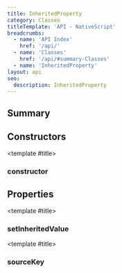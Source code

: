 ```yaml
---
title: InheritedProperty
category: Classes
titleTemplate: 'API - NativeScript'
breadcrumbs:
  - name: 'API Index'
    href: '/api/'
  - name: 'Classes'
    href: '/api/#summary-Classes'
  - name: 'InheritedProperty'
layout: api
seo:
  description: InheritedProperty
---
```


<!-- This page is auto generated, do not edit manually. -->
<!-- Run "yarn generate:api-docs" to regenerate -->

<script setup lang="ts">
  import { provide } from "vue";
  import API_DATA from "./InheritedProperty.data.json";
  
  provide('API_DATA', API_DATA);
</script>

<APIRefHierarchy v-once />

## <Heading ignore>Summary</Heading>

<APIRefSummary v-once />

## Constructors

<div class="">

<APIRef for="11953" v-once>

<template #title>

### constructor

</template>

</APIRef>

</div>

## Properties

<div class="isReadonly">

<APIRef for="11959" v-once>

<template #title>

### setInheritedValue

</template>

</APIRef>

</div>

<div class="isReadonly">

<APIRef for="11958" v-once>

<template #title>

### sourceKey

</template>

</APIRef>

</div>
